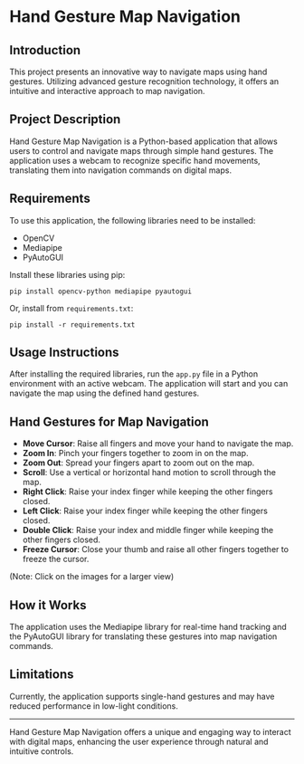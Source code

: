 # Hand Gesture Map Navigation

## Introduction

This project presents an innovative way to navigate maps using hand gestures. Utilizing advanced gesture recognition technology, it offers an intuitive and interactive approach to map navigation.

## Project Description

Hand Gesture Map Navigation is a Python-based application that allows users to control and navigate maps through simple hand gestures. The application uses a webcam to recognize specific hand movements, translating them into navigation commands on digital maps.

## Requirements

To use this application, the following libraries need to be installed:

- OpenCV
- Mediapipe
- PyAutoGUI

Install these libraries using pip:

`pip install opencv-python mediapipe pyautogui`

Or, install from `requirements.txt`:

`pip install -r requirements.txt`

## Usage Instructions

After installing the required libraries, run the `app.py` file in a Python environment with an active webcam. The application will start and you can navigate the map using the defined hand gestures.

## Hand Gestures for Map Navigation

- **Move Cursor**: Raise all fingers and move your hand to navigate the map.
- **Zoom In**: Pinch your fingers together to zoom in on the map.
- **Zoom Out**: Spread your fingers apart to zoom out on the map.
- **Scroll**: Use a vertical or horizontal hand motion to scroll through the map.
- **Right Click**: Raise your index finger while keeping the other fingers closed.
- **Left Click**: Raise your index finger while keeping the other fingers closed.
- **Double Click**: Raise your index and middle finger while keeping the other fingers closed.
- **Freeze Cursor**: Close your thumb and raise all other fingers together to freeze the cursor.

(Note: Click on the images for a larger view)

## How it Works

The application uses the Mediapipe library for real-time hand tracking and the PyAutoGUI library for translating these gestures into map navigation commands.

## Limitations

Currently, the application supports single-hand gestures and may have reduced performance in low-light conditions.

---

Hand Gesture Map Navigation offers a unique and engaging way to interact with digital maps, enhancing the user experience through natural and intuitive controls.
